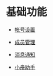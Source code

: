 # 基础功能

- [帐号设置](./basical-features-accountsetting.md)
  
- [成员管理](./basical-features-member.md)
  
- [消息通知](./basical-features-notification.md)
  
- [小舟助手](./basical-features-assistant.md)